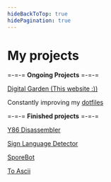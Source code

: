 ```yaml
---
hideBackToTop: true
hidePagination: true
---
```


# My projects

=-=-= **Ongoing Projects** =-=-=

[Digital Garden (This website :))](https://igorkopka.co.uk)

Constantly improving my [dotfiles](https://github.com/Vvorx/dotfiles)

=-=-= **Finished projects** =-=-=

[Y86 Disassembler](https://github.com/Vvorx/Y86-Disassembler)

[Sign Language Detector](https://github.com/Vvorx/SignLanguageDetector)

[SporeBot](https://github.com/Vvorx/SporeBot)

[To Ascii](https://github.com/Vvorx/TAA)